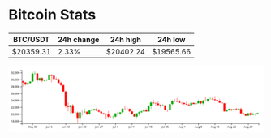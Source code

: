 # Bitcoin Stats

BTC/USDT|24h change|24h high|24h low|
|---|---|---|---|
|$20359.31|2.33%|$20402.24|$19565.66|

<img src="./chart.svg">
